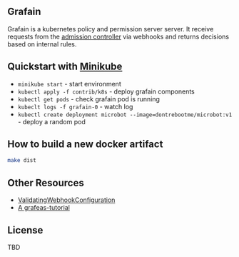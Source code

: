 ## Grafain

Grafain is a kubernetes policy and permission server server. It receive requests from the 
[admission controller](https://kubernetes.io/docs/reference/access-authn-authz/admission-controllers/) via webhooks
and returns decisions based on internal rules.

## Quickstart with [Minikube](https://kubernetes.io/docs/tasks/tools/install-minikube/)

* `minikube start`                  - start environment
* `kubectl apply -f contrib/k8s`    - deploy grafain components
* `kubectl get pods`                - check grafain pod is running
* `kubeclt logs -f grafain-0`       - watch log
* `kubectl create deployment microbot --image=dontrebootme/microbot:v1` - deploy a random pod


## How to build a new docker artifact

```sh
make dist
```


## Other Resources
* [ValidatingWebhookConfiguration](https://kubernetes.io/docs/reference/access-authn-authz/extensible-admission-controllers)
* [A grafeas-tutorial](https://github.com/kelseyhightower/grafeas-tutorial)

## License
TBD